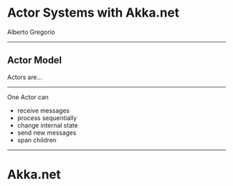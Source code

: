 # Actor Systems with Akka.net

Alberto Gregorio

---

## Actor Model

Actors are...

----

One Actor can

- receive messages
- process sequentially
- change internal state
- send new messages
- span children

---


# Akka.net
